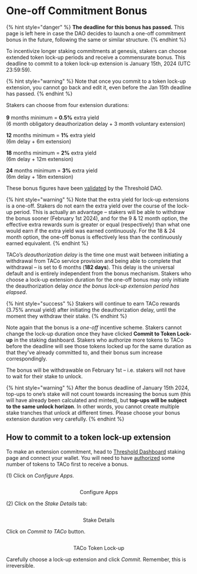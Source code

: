 # One-off Commitment Bonus

{% hint style="danger" %}
**The deadline for this bonus has passed.** This page is left here in case the DAO decides to launch a one-off commitment bonus in the future, following the same or similar structure.
{% endhint %}

To incentivize longer staking commitments at genesis, stakers can choose extended token lock-up periods and receive a commensurate bonus. This deadline to commit to a token lock-up extension is January 15th, 2024 (UTC 23:59:59).&#x20;

{% hint style="warning" %}
Note that once you commit to a token lock-up extension, you cannot go back and edit it, even before the Jan 15th deadline has passed.&#x20;
{% endhint %}

Stakers can choose from four extension durations: \
\
**9** months minimum = **0.5%** extra yield\
(6 month obligatory deauthorization delay + 3 month voluntary extension)

**12** months minimum  = **1%** extra yield\
(6m delay + 6m extension)&#x20;

**18** months minimum = **2%** extra yield\
(6m delay + 12m extension)&#x20;

**24** months minimum = **3%** extra yield\
(6m delay + 18m extension)&#x20;

These bonus figures have been [validated](https://snapshot.org/#/threshold.eth/proposal/0x868139f4c9769e2ebd779b0a94558bf8f424c790dfdb68506b5f8b67442ce768) by the Threshold DAO.

{% hint style="warning" %}
Note that the extra yield for lock-up extensions is a one-off. Stakers do not earn the extra yield over the course of the lock-up period. This is actually an advantage – stakers will be able to withdraw the bonus sooner (February 1st 2024), and for the 9 & 12 month option, the effective extra rewards sum is greater or equal (respectively) than what one would earn if the extra yield was earned continuously. For the 18 & 24 month option, the one-off bonus is effectively less than the continuously earned equivalent. &#x20;
{% endhint %}

TACo’s _deauthorization delay_ is the time one must wait between initiating a withdrawal from TACo service provision and being able to complete that withdrawal – is set to 6 months (**182 days**). This delay is the universal default and is entirely independent from the bonus mechanism. Stakers who choose a lock-up extension duration for the one-off bonus may only initiate the deauthorization delay _once the bonus lock-up extension period has elapsed_.&#x20;

{% hint style="success" %}
Stakers will continue to earn TACo rewards (3.75% annual yield) after initiating the deauthorization delay, until the moment they withdraw their stake.
{% endhint %}

Note again that the bonus is a _one-off_ incentive scheme. Stakers cannot change the lock-up duration once they have clicked **Commit to Token Lock-up** in the staking dashboard. Stakers who authorize more tokens to TACo before the deadline will see those tokens locked up for the same duration as that they've already committed to, and their bonus sum increase correspondingly.&#x20;

The bonus will be withdrawable on February  1st – i.e. stakers will not have to wait for their stake to unlock.&#x20;

{% hint style="warning" %}
After the bonus deadline of January 15th 2024, top-ups to one’s stake will not count towards increasing the bonus sum (this will have already been calculated and minted), but **top-ups will be subject to the same unlock horizon**. In other words, you cannot create multiple stake tranches that unlock at different times. Please choose your bonus extension duration very carefully.&#x20;
{% endhint %}

## How to commit to a token lock-up extension

To make an extension commitment, head to [Threshold Dashboard](https://dashboard.threshold.network/staking) staking page and connect your wallet. You will need to have [authorized](./) some number of tokens to TACo first to receive a bonus.&#x20;

(1) Click on _Configure Apps._&#x20;

<div align="center">

<figure><img src="../../../.gitbook/assets/Screenshot 2023-12-19 at 4.00.20 PM.png" alt=""><figcaption><p>Configure Apps</p></figcaption></figure>

</div>

(2) Click on the _Stake Details_ tab:

<div align="center">

<figure><img src="../../../.gitbook/assets/Screenshot 2023-12-19 at 3.56.02 PM.png" alt=""><figcaption><p>Stake Details</p></figcaption></figure>

</div>

Click on _Commit to TACo_ button.

<div align="center">

<figure><img src="../../../.gitbook/assets/Screenshot 2023-12-19 at 3.56.22 PM.png" alt=""><figcaption><p>TACo Token Lock-up</p></figcaption></figure>

</div>

Carefully choose a lock-up extension and click _Commit_. Remember, this is irreversible.&#x20;

